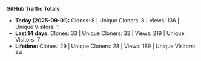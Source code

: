 
**GitHub Traffic Totals**

- **Today (2025-09-01):** Clones: 8 | Unique Cloners: 8 | Views: 136 | Unique Visitors: 1
- **Last 14 days:** Clones: 33 | Unique Cloners: 32 | Views: 219 | Unique Visitors: 7
- **Lifetime:** Clones: 29 | Unique Cloners: 28 | Views: 189 | Unique Visitors: 44
